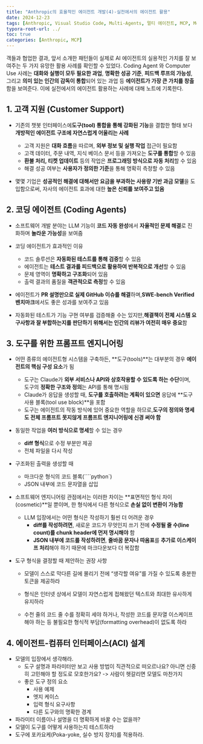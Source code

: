 ```yaml
---
title: "Anthropic의 효율적인 에이전트 개발(4)-실전에서의 에이전트 활용"
date: 2024-12-23
tags: [Anthropic, Visual Studio Code, Multi-Agents, 멀티 에이전트, MCP, Model Context Protocol]
typora-root-url: ../
toc: true
categories: [Anthropic, MCP]
---
```


객들과 협업한 결과, 앞서 소개한 패턴들이 실제로 AI 에이전트의 실용적인 가치를 잘 보여주는 두 가지 유망한 활용 사례를 확인할 수 있었다. Coding Agent 와 Computer Use 사례는 **대화와 실행이 모두 필요한 과업**, **명확한 성공 기준**, **피드백 루프의 가능성**, 그리고 **의미 있는 인간의 감독이 통합**되어 있는 과업 등 **에이전트가 가장 큰 가치를 창출**함을 보여준다. 이에 실전에서의 에이전트 활용하는 사례에 대해 노트에 기록한다. 



## 1. 고객 지원 (Customer Support)

* 기존의 챗봇 인터페이스에**도구(tool) 통합을 통해 강화된 기능**을 결합한 형태 보다 **개방적인 에이전트 구조에 자연스럽게 어울리는 사례**

  * 고객 지원은 **대화 흐름**을 따르며, **외부 정보 및 실행 작업** 접근이 필요함
  * 고객 데이터, 주문 내역, 지식 베이스 문서 등을 가져오는 **도구를 통합**할 수 있음
  * **환불 처리, 티켓 업데이트** 등의 작업은 **프로그래밍 방식으로 자동 처리**할 수 있음
  * 해결 성공 여부는 **사용자가 정의한 기준**을 통해 명확히 측정할 수 있음

* 몇몇 기업은 **성공적인 해결에 대해서만 요금을 부과하는 사용량 기반 과금 모델**을 도입함으로써,
   자사의 에이전트 효과에 대한 **높은 신뢰를 보여주고 있음**

  

## 2. 코딩 에이전트 (Coding Agents)

* 소프트웨어 개발 분야는 LLM 기능이 **코드 자동 완성**에서 **자율적인 문제 해결**로 진화하며 **놀라운 가능성**을 보여줌

* 코딩 에이전트가 효과적인 이유

  * 코드 솔루션은 **자동화된 테스트를 통해 검증**할 수 있음
  * 에이전트는 **테스트 결과를 피드백으로 활용하여 반복적으로 개선**할 수 있음
  * 문제 영역이 **명확하고 구조화**되어 있음
  * 출력 결과의 품질을 **객관적으로 측정**할 수 있음

* 에이전트가 **PR 설명만으로 실제 GitHub 이슈를 해결**하며,**SWE-bench Verified 벤치마크**에서도 좋은 성과를 보여주고 있음

* 자동화된 테스트가 기능 구현 여부를 검증해줄 수는 있지만,**해결책이 전체 시스템 요구사항과 잘 부합하는지를 판단하기 위해서는 인간의 리뷰가 여전히 매우 중요**함

  

## 3. 도구를 위한 프롬프트 엔지니어링

* 어떤 종류의 에이전트형 시스템을 구축하든, **도구(tools)**는 대부분의 경우 **에이전트의 핵심 구성 요소**가 됨

  * 도구는 Claude가 **외부 서비스나 API와 상호작용할 수 있도록 하는 수단**이며, 도구의 **정확한 구조와 정의**는 API를 통해 명시됨
  * Claude가 응답을 생성할 때, **도구를 호출하려는 계획이 있으면** 응답에 **도구 사용 블록(tool use block)**을 포함
  * 도구는 에이전트의 작동 방식에 있어 중요한 역할을 하므로,**도구의 정의와 명세도 전체 프롬프트 못지않게 프롬프트 엔지니어링에 신경 써야 함**

* 동일한 작업을 **여러 방식으로 명세**할 수 있는 경우

  * **diff 형식**으로 수정 부분만 제공
  * 전체 파일을 다시 작성

* 구조화된 출력을 생성할 때

  * 마크다운 형식의 코드 블록(````python`)
  * JSON 내부에 코드 문자열을 삽입

* 소프트웨어 엔지니어링 관점에서는 이러한 차이는 **표면적인 형식 차이(cosmetic)**일 뿐이며, 한 형식에서 다른 형식으로 **손실 없이 변환이 가능함**

  * LLM 입장에서는 어떤 형식은 작성하기 훨씬 더 어려운 경우
    * **diff를 작성하려면**, 새로운 코드가 무엇인지 쓰기 전에 **수정될 줄 수(line count)를 chunk header에 먼저 명시해야** 함
    * **JSON 내부에 코드를 작성하려면**, **줄바꿈 문자나 따옴표**를 **추가로 이스케이프 처리**해야 하기 때문에 마크다운보다 더 복잡함

* 도구 형식을 결정할 때 제안하는 권장 사항

  * 모델이 스스로 막다른 길에 몰리기 전에 “생각할 여유”를 가질 수 있도록 충분한 토큰을 제공하라

  * 형식은 인터넷 상에서 모델이 자연스럽게 접해왔던 텍스트와 최대한 유사하게 유지하라

  * 수천 줄의 코드 줄 수를 정확히 세야 하거나, 작성한 코드를 문자열 이스케이프해야 하는 등 불필요한 형식적 부담(formatting overhead)이 없도록 하라

    

## 4. 에이전트-컴퓨터 인터페이스(ACI) 설계

* 모델의 입장에서 생각해라.
  * 도구 설명과 파라미터만 보고 사용 방법이 직관적으로 떠오르나요? 아니면 신중히 고민해야 할 정도로 모호한가요? -> 사람이 헷갈리면 모델도 마찬가지
  * 좋은 도구 정의 요소
    * 사용 예제
    * 엣지 케이스
    * 입력 형식 요구사항
    * 다른 도구와의 명확한 경계
* 파라미터 이름이나 설명을 더 명확하게 바꿀 수는 없을까?
* 모델이 도구를 어떻게 사용하는지 테스트하라
* 도구에 포카요케(Poka-yoke, 실수 방지 장치)를 적용하라.